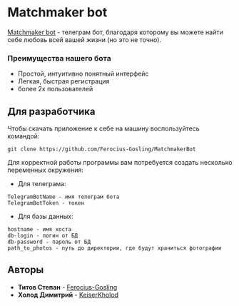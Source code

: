 # Matchmaker bot
[Matchmaker bot](https://t.me/mathmaker_bot) - телеграм бот, благодаря которому вы можете найти себе любовь всей вашей жизни (но это не точно).

### Преимущества нашего бота
* Простой, интуитивно понятный интерфейс
* Легкая, быстрая регистрация
* более 2х пользователей 

## Для разработчика
Чтобы скачать приложение к себе на машину воспользуйтесь командой:
```
git clone https://github.com/Ferocius-Gosling/MatchmakerBot
```
Для корректной работы программы вам потребуется создать несколько переменных окружения:
* Для телеграма:
```
TelegramBotName - имя телеграм бота
TelegramBotToken - токен
```
* Для базы данных:
```
hostname - имя хоста
db-login - логин от БД
db-password - пароль от БД
path_to_photos - путь до директории, где будут храниться фотографии 
```
## Авторы

* **Титов Степан** - [Ferocius-Gosling](https://github.com/Ferocius-Gosling)
* **Холод Димитрий** - [KeiserKholod](https://github.com/KeiserKholod)